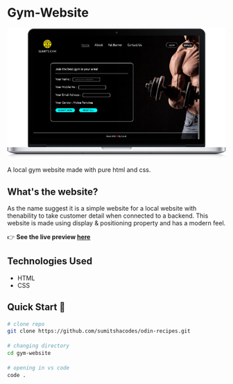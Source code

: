 # Gym-Website

![image of sumit local gym](./images/laptop.png)

A local gym website made with pure html and css.

## What's the website?

As the name suggest it is a simple website for a local website with thenability to take customer detail when connected to a backend. This website is made using display & positioning property and has a modern feel.

👉 **See the live preview [here](https://sumitshacodes.github.io/gym-website/)**

## Technologies Used

- HTML
- CSS

## Quick Start 🚀

```bash
# clone repo
git clone https://github.com/sumitshacodes/odin-recipes.git

# changing directory
cd gym-website

# opening in vs code
code .
```